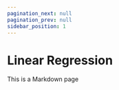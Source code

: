 ```yaml
---
pagination_next: null
pagination_prev: null
sidebar_position: 1
---
```

# Linear Regression

This is a Markdown page